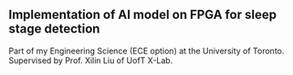 ## Implementation of AI model on FPGA for sleep stage detection

Part of my Engineering Science (ECE option) at the University of Toronto. Supervised by Prof. Xilin Liu of UofT X-Lab.
